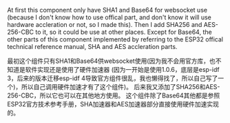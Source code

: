 At first this component only have SHA1 and Base64 for websocket use
(because I don't know how to use offical part, and don't know it will use hardware accleration or not, so I made this). 
Then I add SHA256 and AES-256-CBC to it, so it could be use at other places.
Except for Base64, the other parts of this component implemented by referring to the ESP32 offical technical reference manual, SHA and AES accleration parts.

最初这个组件只有SHA1和Base64供websocket使用(因为我不会用官方库，也不知道是软件实现还是使用了硬件加速器
(因为一开始是使用1.0.6，底层是esp-idf 3，后来的版本迁移esp-idf 4导致官方组件很乱，我也懒得找了，所以自己写了一个)，所以自己调用硬件加速才有了这个组件)。
后来我又添加了SHA256和AES-256-CBC，所以它也可以在其他地方使用。
这个组件除了Base64其他都是参照ESP32官方技术参考手册，SHA加速器和AES加速器部分直接使用硬件加速实现的。
